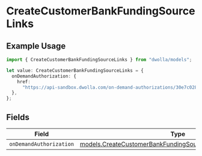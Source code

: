 # CreateCustomerBankFundingSourceLinks

## Example Usage

```typescript
import { CreateCustomerBankFundingSourceLinks } from "dwolla/models";

let value: CreateCustomerBankFundingSourceLinks = {
  onDemandAuthorization: {
    href:
      "https://api-sandbox.dwolla.com/on-demand-authorizations/30e7c028-0bdf-e511-80de-0aa34a9b2388",
  },
};
```

## Fields

| Field                                                                                                                            | Type                                                                                                                             | Required                                                                                                                         | Description                                                                                                                      |
| -------------------------------------------------------------------------------------------------------------------------------- | -------------------------------------------------------------------------------------------------------------------------------- | -------------------------------------------------------------------------------------------------------------------------------- | -------------------------------------------------------------------------------------------------------------------------------- |
| `onDemandAuthorization`                                                                                                          | [models.CreateCustomerBankFundingSourceOnDemandAuthorization](../models/createcustomerbankfundingsourceondemandauthorization.md) | :heavy_minus_sign:                                                                                                               | N/A                                                                                                                              |